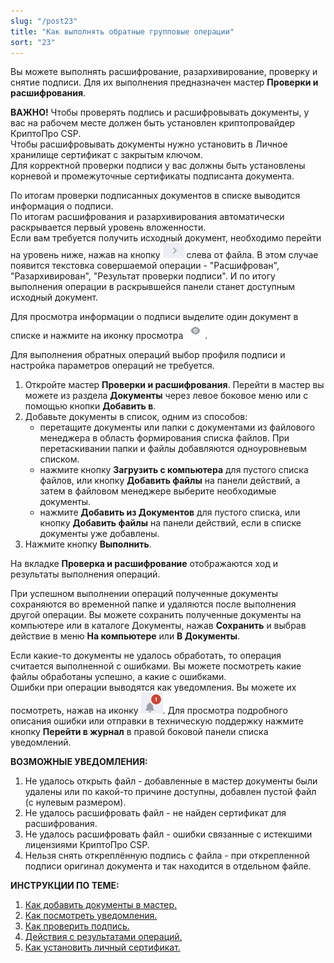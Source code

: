 ```yaml
---
slug: "/post23"
title: "Как выполнять обратные групповые операции"
sort: "23"
---
```


Вы можете выполнять расшифрование, разархивирование, проверку и снятие подписи. Для их выполнения предназначен мастер **Проверки и расшифрования**.

**ВАЖНО!**  Чтобы проверять подпись и расшифровывать документы, у вас на рабочем месте должен быть установлен криптопровайдер КриптоПро CSP.  
Чтобы расшифровывать документы нужно установить в Личное хранилище сертификат с закрытым ключом.  
Для корректной проверки подписи у вас должны быть установлены корневой и промежуточные сертификаты подписанта документа. 

По итогам проверки подписанных документов в списке выводится информация о подписи.  
По итогам расшифрования и разархивирования автоматически раскрывается первый уровень вложенности.  
Если вам требуется получить исходный документ, необходимо перейти на уровень ниже, нажав на кнопку ![remove-button.jpg](./images/remove-button.jpg "Перейти на уровень ниже") слева от файла. В этом случае появится текстовка совершаемой операции - "Расшифрован", "Разархивирован", "Результат проверки подписи". И по итогу выполнения операции в раскрывшейся панели станет доступным исходный документ.

Для просмотра информации о подписи выделите один документ в списке и нажмите на иконку просмотра ![view-button.jpg](./images/view-button.jpg "Кнопка быстрого просмотра").

Для выполнения обратных операций выбор профиля подписи и настройка параметров операций не требуется.

1. Откройте мастер **Проверки и расшифрования**. Перейти в мастер вы можете из раздела  **Документы** через левое боковое меню  или с помощью кнопки **Добавить в**. 
2. Добавьте документы в список, одним из способов:
   - перетащите документы или папки с документами из файлового менеджера в область формирования списка файлов. При перетаскивании папки и файлы добавляются одноуровневым списком.
   - нажмите кнопку **Загрузить с компьютера** для пустого списка файлов, или  кнопку **Добавить файлы** на панели действий, а затем в файловом менеджере выберите необходимые документы.
   - нажмите **Добавить из Документов** для пустого списка, или  кнопку **Добавить файлы** на панели действий, если в списке документы уже добавлены.
3. Нажмите кнопку **Выполнить**.

На вкладке **Проверка и расшифрование** отображаются ход и результаты выполнения операций.

При успешном выполнении операций полученные документы сохраняются во временной папке и удаляются после выполнения другой операции. Вы можете сохранить полученные документы на компьютере или в каталоге Документы, нажав **Сохранить** и выбрав действие в меню **На компьютере** или **В Документы**.  

Если какие-то документы не удалось обработать, то операция считается выполненной с ошибками. Вы можете посмотреть какие файлы обработаны успешно, а какие с ошибками.  
Ошибки при операции выводятся как уведомления. Вы можете их посмотреть, нажав на иконку ![notifications-button.jpg](./images/notifications-button.jpg "События"). Для просмотра подробного описания ошибки или отправки в техническую поддержку нажмите кнопку **Перейти в журнал** в правой боковой панели списка уведомлений.

**ВОЗМОЖНЫЕ УВЕДОМЛЕНИЯ:**

1. Не удалось открыть файл - добавленные в мастер документы были удалены или по какой-то причине доступны, добавлен пустой файл (с нулевым размером).
2. Не удалось расшифровать файл - не найден сертификат для расшифрования. 
3. Не удалось расшифровать файл - ошибки связанные с истекшими лицензиями КриптоПро CSP.
4. Нельзя снять откреплённую подпись с файла - при открепленной подписи оригинал документа и так находится в отдельном файле.

**ИНСТРУКЦИИ ПО ТЕМЕ:**  

1. [Как добавить документы в мастер.](https://docs.cryptoarm.ru/06-v3.2-Beta/004-documents/add-docs)  
4. [Как посмотреть уведомления.](https://docs.cryptoarm.ru/06-v3.2-Beta/007-cryptoarm/notifications)  
5. [Как проверить подпись.](https://docs.cryptoarm.ru/06-v3.2-Beta/004-documents/verify)  
6. [Действия с результатами операций.](https://docs.cryptoarm.ru/06-v3.2-Beta/004-documents/operations-result)  
7. [Как установить личный сертификат.](https://docs.cryptoarm.ru/06-v3.2-Beta/008-certs/import-my-cert)  

